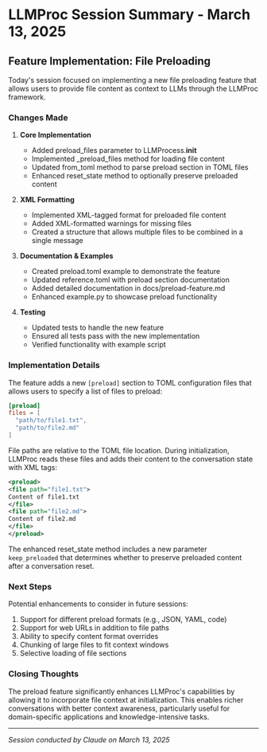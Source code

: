 # LLMProc Session Summary - March 13, 2025

## Feature Implementation: File Preloading

Today's session focused on implementing a new file preloading feature that allows users to provide file content as context to LLMs through the LLMProc framework.

### Changes Made

1. **Core Implementation**
   - Added preload_files parameter to LLMProcess.__init__
   - Implemented _preload_files method for loading file content
   - Updated from_toml method to parse preload section in TOML files
   - Enhanced reset_state method to optionally preserve preloaded content

2. **XML Formatting**
   - Implemented XML-tagged format for preloaded file content
   - Added XML-formatted warnings for missing files
   - Created a structure that allows multiple files to be combined in a single message

3. **Documentation & Examples**
   - Created preload.toml example to demonstrate the feature
   - Updated reference.toml with preload section documentation
   - Added detailed documentation in docs/preload-feature.md
   - Enhanced example.py to showcase preload functionality

4. **Testing**
   - Updated tests to handle the new feature
   - Ensured all tests pass with the new implementation
   - Verified functionality with example script

### Implementation Details

The feature adds a new `[preload]` section to TOML configuration files that allows users to specify a list of files to preload:

```toml
[preload]
files = [
  "path/to/file1.txt",
  "path/to/file2.md"
]
```

File paths are relative to the TOML file location. During initialization, LLMProc reads these files and adds their content to the conversation state with XML tags:

```xml
<preload>
<file path="file1.txt">
Content of file1.txt
</file>
<file path="file2.md">
Content of file2.md
</file>
</preload>
```

The enhanced reset_state method includes a new parameter `keep_preloaded` that determines whether to preserve preloaded content after a conversation reset.

### Next Steps

Potential enhancements to consider in future sessions:

1. Support for different preload formats (e.g., JSON, YAML, code)
2. Support for web URLs in addition to file paths
3. Ability to specify content format overrides
4. Chunking of large files to fit context windows
5. Selective loading of file sections

### Closing Thoughts

The preload feature significantly enhances LLMProc's capabilities by allowing it to incorporate file context at initialization. This enables richer conversations with better context awareness, particularly useful for domain-specific applications and knowledge-intensive tasks.

---

*Session conducted by Claude on March 13, 2025*
